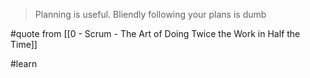 > Planning is useful. Bliendly following your plans is dumb

#quote from [[0 - Scrum - The Art of Doing Twice the Work in Half the Time]]

#learn
